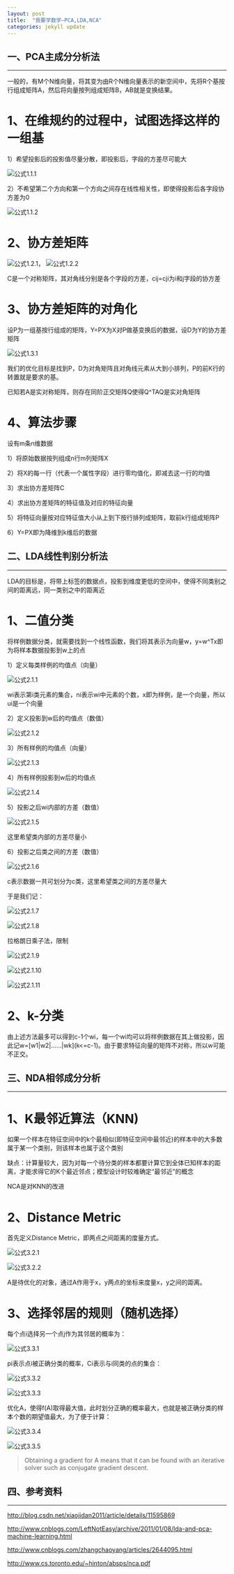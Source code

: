 ```yaml
---
layout: post
title:  "我要学数学—PCA,LDA,NCA"
categories: jekyll update
---
```

## 一、PCA主成分分析法
*****
一般的，有M个N维向量，将其变为由R个N维向量表示的新空间中，先将R个基按行组成矩阵A，然后将向量按列组成矩阵B，AB就是变换结果。

# 1、在维规约的过程中，试图选择这样的一组基

1）希望投影后的投影值尽量分散，即投影后，字段的方差尽可能大
 
![公式1.1.1](/src/PLN_1.1.1.png)

2）不希望第二个方向和第一个方向之间存在线性相关性，即使得投影后各字段协方差为0

![公式1.1.2](/src/PLN_1.1.2.png)

# 2、协方差矩阵

![公式1.2.1](/src/PLN_1.2.1.png)，
![公式1.2.2](/src/PLN_1.2.2.png)

C是一个对称矩阵，其对角线分别是各个字段的方差，cij=cji为i和j字段的协方差

# 3、协方差矩阵的对角化

设P为一组基按行组成的矩阵，Y=PX为X对P做基变换后的数据，设D为Y的协方差矩阵

![公式1.3.1](/src/PLN_1.3.1.png)

我们的优化目标是找到P，D为对角矩阵且对角线元素从大到小排列，P的前K行的转置就是要求的基。

已知若A是实对称矩阵，则存在同阶正交矩阵Q使得Q^TAQ是实对角矩阵

# 4、算法步骤

设有m条n维数据

1）将原始数据按列组成n行m列矩阵X

2）将X的每一行（代表一个属性字段）进行零均值化，即减去这一行的均值

3）求出协方差矩阵C

4）求出协方差矩阵的特征值及对应的特征向量

5）将特征向量按对应特征值大小从上到下按行排列成矩阵，取前k行组成矩阵P

6）Y=PX即为降维到k维后的数据

## 二、LDA线性判别分析法
*****
LDA的目标是，将带上标签的数据点，投影到维度更低的空间中，使得不同类别之间的距离远，同一类别之中的距离近

# 1、二值分类

将样例数据分类，就需要找到一个线性函数，我们将其表示为向量w，y=w^Tx即为将样本数据投影到w上的点

1）定义每类样例的均值点（向量）

![公式2.1.1](/src/PLN_2.1.1.png)

wi表示第i类元素的集合，ni表示wi中元素的个数，x即为样例，是一个向量，所以ui是一个向量

2）定义投影到w后的均值点（数值）

![公式2.1.2](/src/PLN_2.1.2.png)

3）所有样例的均值点（向量）

![公式2.1.3](/src/PLN_2.1.3.png)

4）所有样例投影到w后的均值点

![公式2.1.4](/src/PLN_2.1.4.png)

5）投影之后wi内部的方差（数值）

![公式2.1.5](/src/PLN_2.1.5.png)

这里希望类内部的方差尽量小

6）投影之后类之间的方差（数值）

![公式2.1.6](/src/PLN_2.1.6.png)

c表示数据一共可划分为c类，这里希望类之间的方差尽量大

于是我们记：

![公式2.1.7](/src/PLN_2.1.7.png)

![公式2.1.8](/src/PLN_2.1.8.png)

拉格朗日乘子法，限制

![公式2.1.9](/src/PLN_2.1.9.png)

![公式2.1.10](/src/PLN_2.1.10.png)

![公式2.1.11](/src/PLN_2.1.11.png)

# 2、k-分类

由上述方法最多可以得到c-1个wi，每一个wi均可以将样例数据在其上做投影，因此记w=\[w1\|w2\|……\|wk\](k<=c-1)。由于要求特征向量的矩阵不对称，所以w可能不正交。

## 三、NDA相邻成分分析
*****
# 1、K最邻近算法（KNN)

如果一个样本在特征空间中的k个最相似(即特征空间中最邻近)的样本中的大多数属于某一个类别，则该样本也属于这个类别

缺点：计算量较大，因为对每一个待分类的样本都要计算它到全体已知样本的距离，才能求得它的K个最近邻点；模型设计时较难确定“最邻近”的概念

NCA是对KNN的改进

# 2、Distance Metric

首先定义Distance Metric，即两点之间距离的度量方式。

![公式3.2.1](/src/PLN_3.2.1.png)

![公式3.2.2](/src/PLN_3.2.2.png)

A是待优化的对象，通过A作用于x，y两点的坐标来度量x，y之间的距离。

# 3、选择邻居的规则（随机选择）

每个点i选择另一个点j作为其邻居的概率为：

![公式3.3.1](/src/PLN_3.3.1.png)

pi表示点i被正确分类的概率，Ci表示与i同类的点的集合：

![公式3.3.2](/src/PLN_3.3.2.png)

![公式3.3.3](/src/PLN_3.3.3.png)

优化A，使得f(A)取得最大值，此时划分正确的概率最大，也就是被正确分类的样本个数的期望值最大，为了便于计算：

![公式3.3.4](/src/PLN_3.3.4.png)

![公式3.3.5](/src/PLN_3.3.5.png)

>Obtaining a gradient for A means that it can be found with an iterative solver such as conjugate gradient descent.

## 四、参考资料
*****
http://blog.csdn.net/xiaojidan2011/article/details/11595869

http://www.cnblogs.com/LeftNotEasy/archive/2011/01/08/lda-and-pca-machine-learning.html

http://www.cnblogs.com/zhangchaoyang/articles/2644095.html

http://www.cs.toronto.edu/~hinton/absps/nca.pdf













